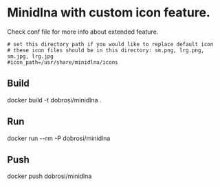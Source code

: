 # Minidlna with custom icon feature.
Check conf file for more info about extended feature.
```
# set this directory path if you would like to replace default icon
# these icon files should be in this directory: sm.png, lrg.png, sm.jpg, lrg.jpg 
#icon_path=/usr/share/minidlna/icons
```

## Build
docker build -t dobrosi/minidlna .

## Run
docker run --rm -P dobrosi/minidlna

## Push
docker push dobrosi/minidlna
